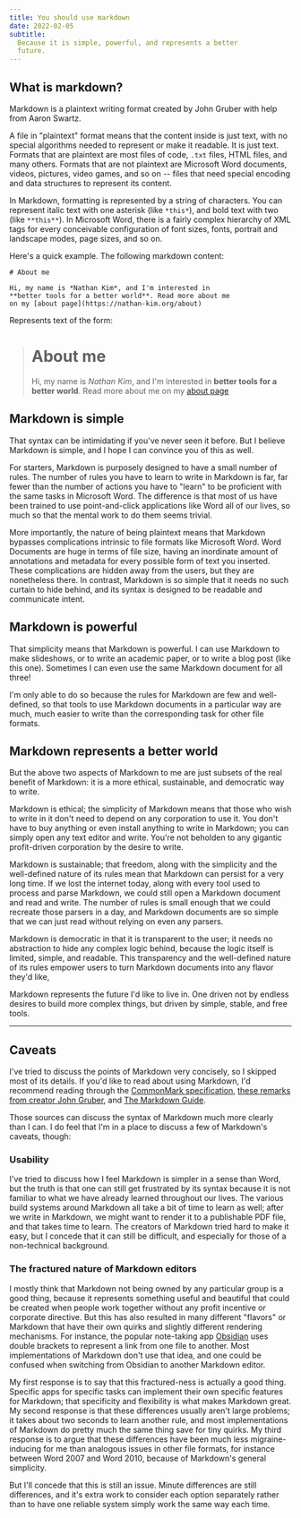 ```yaml
---
title: You should use markdown
date: 2022-02-05
subtitle:
  Because it is simple, powerful, and represents a better
  future.
---
```


## What is markdown?

Markdown is a plaintext writing format created by John
Gruber with help from Aaron Swartz.

A file in "plaintext" format means that the content inside
is just text, with no special algorithms needed to represent
or make it readable. It is just text. Formats that are
plaintext are most files of code, `.txt` files, HTML files,
and many others. Formats that are not plaintext are
Microsoft Word documents, videos, pictures, video games, and
so on -- files that need special encoding and data
structures to represent its content.

In Markdown, formatting is represented by a string of
characters. You can represent italic text with one asterisk
(like `*this*`), and bold text with two (like `**this**`).
In Microsoft Word, there is a fairly complex hierarchy of
XML tags for every conceivable configuration of font sizes,
fonts, portrait and landscape modes, page sizes, and so on.

Here's a quick example. The following markdown content:

```
# About me

Hi, my name is *Nathan Kim*, and I'm interested in
**better tools for a better world**. Read more about me
on my [about page](https://nathan-kim.org/about)
```

Represents text of the form:

> <h1> About me </h1>
>
> Hi, my name is _Nathan Kim_, and I'm interested in
> **better tools for a better world**. Read more about me on
> my [about page](https://nathan-kim.org/about)

## Markdown is simple

That syntax can be intimidating if you've never seen it
before. But I believe Markdown is simple, and I hope I can
convince you of this as well.

For starters, Markdown is purposely designed to have a small
number of rules. The number of rules you have to learn to
write in Markdown is far, far fewer than the number of
actions you have to "learn" to be proficient with the same
tasks in Microsoft Word. The difference is that most of us
have been trained to use point-and-click applications like
Word all of our lives, so much so that the mental work to do
them seems trivial.

More importantly, the nature of being plaintext means that
Markdown bypasses complications intrinsic to file formats
like Microsoft Word. Word Documents are huge in terms of
file size, having an inordinate amount of annotations and
metadata for every possible form of text you inserted. These
complications are hidden away from the users, but they are
nonetheless there. In contrast, Markdown is so simple that
it needs no such curtain to hide behind, and its syntax is
designed to be readable and communicate intent.

## Markdown is powerful

That simplicity means that Markdown is powerful. I can use
Markdown to make slideshows, or to write an academic paper,
or to write a blog post (like this one). Sometimes I can
even use the same Markdown document for all three!

I'm only able to do so because the rules for Markdown are
few and well-defined, so that tools to use Markdown
documents in a particular way are much, much easier to write
than the corresponding task for other file formats.

## Markdown represents a better world

But the above two aspects of Markdown to me are just subsets
of the real benefit of Markdown: it is a more ethical,
sustainable, and democratic way to write.

Markdown is ethical; the simplicity of Markdown means that
those who wish to write in it don't need to depend on any
corporation to use it. You don't have to buy anything or
even install anything to write in Markdown; you can simply
open any text editor and write. You're not beholden to any
gigantic profit-driven corporation by the desire to write.

Markdown is sustainable; that freedom, along with the
simplicity and the well-defined nature of its rules mean
that Markdown can persist for a very long time. If we lost
the internet today, along with every tool used to process
and parse Markdown, we could still open a Markdown document
and read and write. The number of rules is small enough that
we could recreate those parsers in a day, and Markdown
documents are so simple that we can just read without
relying on even any parsers.

Markdown is democratic in that it is transparent to the
user; it needs no abstraction to hide any complex logic
behind, because the logic itself is limited, simple, and
readable. This transparency and the well-defined nature of
its rules empower users to turn Markdown documents into any
flavor they'd like,

Markdown represents the future I'd like to live in. One
driven not by endless desires to build more complex things,
but driven by simple, stable, and free tools.

---

## Caveats

I've tried to discuss the points of Markdown very concisely,
so I skipped most of its details. If you'd like to read
about using Markdown, I'd recommend reading through the
[CommonMark specification](https://commonmark.org),
[these remarks from creator John Gruber](https://daringfireball.net/2004/03/dive_into_markdown),
and [The Markdown Guide](https://www.markdownguide.org).

Those sources can discuss the syntax of Markdown much more
clearly than I can. I do feel that I'm in a place to discuss
a few of Markdown's caveats, though:

### Usability

I've tried to discuss how I feel Markdown is simpler in a
sense than Word, but the truth is that one can still get
frustrated by its syntax because it is not familiar to what
we have already learned throughout our lives. The various
build systems around Markdown all take a bit of time to
learn as well; after we write in Markdown, we might want to
render it to a publishable PDF file, and that takes time to
learn. The creators of Markdown tried hard to make it easy,
but I concede that it can still be difficult, and especially
for those of a non-technical background.

### The fractured nature of Markdown editors

I mostly think that Markdown not being owned by any
particular group is a good thing, because it represents
something useful and beautiful that could be created when
people work together without any profit incentive or
corporate directive. But this has also resulted in many
different "flavors" or Markdown that have their own quirks
and slightly different rendering mechanisms. For instance,
the popular note-taking app [Obsidian](obsidian.md/) uses
double brackets to represent a link from one file to
another. Most implementations of Markdown don't use that
idea, and one could be confused when switching from Obsidian
to another Markdown editor.

My first response is to say that this fractured-ness is
actually a good thing. Specific apps for specific tasks can
implement their own specific features for Markdown; that
specificity and flexibility is what makes Markdown great. My
second response is that these differences usually aren't
large problems; it takes about two seconds to learn another
rule, and most implementations of Markdown do pretty much
the same thing save for tiny quirks. My third response is to
argue that these differences have been much less
migraine-inducing for me than analogous issues in other file
formats, for instance between Word 2007 and Word 2010,
because of Markdown's general simplicity.

But I'll concede that this is still an issue. Minute
differences are still differences, and it's extra work to
consider each option separately rather than to have one
reliable system simply work the same way each time.
